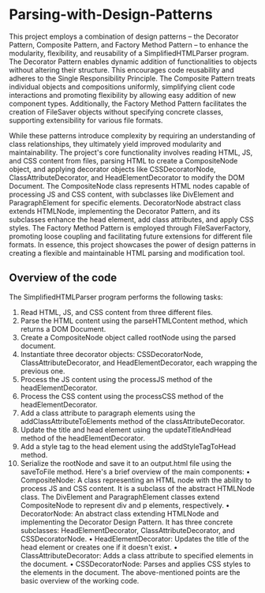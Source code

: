 # Parsing-with-Design-Patterns
This project employs a combination of design patterns – the Decorator Pattern, Composite Pattern, and Factory Method Pattern – to enhance the modularity, flexibility, and reusability of a SimplifiedHTMLParser program. The Decorator Pattern enables dynamic addition of functionalities to objects without altering their structure. This encourages code reusability and adheres to the Single Responsibility Principle. The Composite Pattern treats individual objects and compositions uniformly, simplifying client code interactions and promoting flexibility by allowing easy addition of new component types. Additionally, the Factory Method Pattern facilitates the creation of FileSaver objects without specifying concrete classes, supporting extensibility for various file formats.

While these patterns introduce complexity by requiring an understanding of class relationships, they ultimately yield improved modularity and maintainability. The project's core functionality involves reading HTML, JS, and CSS content from files, parsing HTML to create a CompositeNode object, and applying decorator objects like CSSDecoratorNode, ClassAttributeDecorator, and HeadElementDecorator to modify the DOM Document. The CompositeNode class represents HTML nodes capable of processing JS and CSS content, with subclasses like DivElement and ParagraphElement for specific elements. DecoratorNode abstract class extends HTMLNode, implementing the Decorator Pattern, and its subclasses enhance the head element, add class attributes, and apply CSS styles. The Factory Method Pattern is employed through FileSaverFactory, promoting loose coupling and facilitating future extensions for different file formats. In essence, this project showcases the power of design patterns in creating a flexible and maintainable HTML parsing and modification tool.

## Overview of the code
The SimplifiedHTMLParser program performs the following tasks:
1. Read HTML, JS, and CSS content from three different files.
2. Parse the HTML content using the parseHTMLContent method, which returns a DOM Document.
3. Create a CompositeNode object called rootNode using the parsed document.
4. Instantiate three decorator objects: CSSDecoratorNode, ClassAttributeDecorator, and
HeadElementDecorator, each wrapping the previous one.
5. Process the JS content using the processJS method of the headElementDecorator.
6. Process the CSS content using the processCSS method of the headElementDecorator.
7. Add a class attribute to paragraph elements using the addClassAttributeToElements method of the
classAttributeDecorator.
8. Update the title and head element using the updateTitleAndHead method of the
headElementDecorator.
9. Add a style tag to the head element using the addStyleTagToHead method.
10. Serialize the rootNode and save it to an output.html file using the saveToFile method.
Here's a brief overview of the main components:
  • CompositeNode: A class representing an HTML node with the ability to process JS and CSS content. It is
a subclass of the abstract HTMLNode class. The DivElement and ParagraphElement classes extend
CompositeNode to represent div and p elements, respectively.
  • DecoratorNode: An abstract class extending HTMLNode and implementing the Decorator Design
Pattern. It has three concrete subclasses: HeadElementDecorator, ClassAttributeDecorator, and
CSSDecoratorNode.
  • HeadElementDecorator: Updates the title of the head element or creates one if it doesn't exist.
  • ClassAttributeDecorator: Adds a class attribute to specified elements in the document.
  • CSSDecoratorNode: Parses and applies CSS styles to the elements in the document.
The above-mentioned points are the basic overview of the working code.
